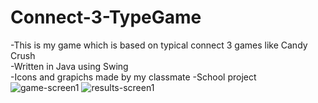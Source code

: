 # Connect-3-TypeGame
-This is my game which is based on typical connect 3 games like Candy Crush  
-Written in Java using Swing  
-Icons and grapichs made by my classmate
-School project  
![game-screen1](https://github.com/Miszuszix/Connect-3-TypeGame/assets/95759170/7a0154e5-3ad9-4054-81ff-bbb7cdb178d6)
![results-screen1](https://github.com/Miszuszix/Connect-3-TypeGame/assets/95759170/9d760d16-e250-4f67-94d4-713ee9ba3c4e)
